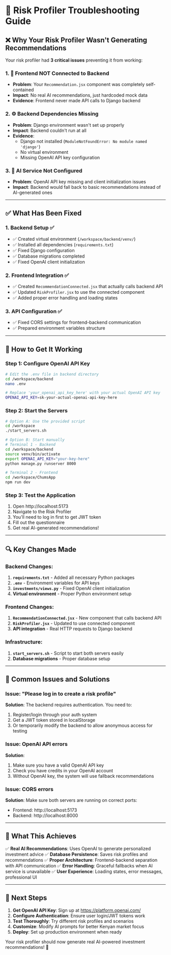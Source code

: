 # 🔧 Risk Profiler Troubleshooting Guide

## ❌ **Why Your Risk Profiler Wasn't Generating Recommendations**

Your risk profiler had **3 critical issues** preventing it from working:

### 1. **🔌 Frontend NOT Connected to Backend**
- **Problem**: Your `Recommendation.jsx` component was completely self-contained
- **Impact**: No real AI recommendations, just hardcoded mock data
- **Evidence**: Frontend never made API calls to Django backend

### 2. **⚙️ Backend Dependencies Missing**
- **Problem**: Django environment wasn't set up properly
- **Impact**: Backend couldn't run at all
- **Evidence**: 
  - Django not installed (`ModuleNotFoundError: No module named 'django'`)
  - No virtual environment
  - Missing OpenAI API key configuration

### 3. **🤖 AI Service Not Configured**
- **Problem**: OpenAI API key missing and client initialization issues
- **Impact**: Backend would fall back to basic recommendations instead of AI-generated ones

---

## ✅ **What Has Been Fixed**

### 1. **Backend Setup** ✅
- ✅ Created virtual environment (`/workspace/backend/venv/`)
- ✅ Installed all dependencies (`requirements.txt`)
- ✅ Fixed Django configuration
- ✅ Database migrations completed
- ✅ Fixed OpenAI client initialization

### 2. **Frontend Integration** ✅
- ✅ Created `RecommendationConnected.jsx` that actually calls backend API
- ✅ Updated `RiskProfiler.jsx` to use the connected component
- ✅ Added proper error handling and loading states

### 3. **API Configuration** ✅
- ✅ Fixed CORS settings for frontend-backend communication
- ✅ Prepared environment variables structure

---

## 🚀 **How to Get It Working**

### Step 1: Configure OpenAI API Key
```bash
# Edit the .env file in backend directory
cd /workspace/backend
nano .env

# Replace 'your_openai_api_key_here' with your actual OpenAI API key
OPENAI_API_KEY=sk-your-actual-openai-api-key-here
```

### Step 2: Start the Servers
```bash
# Option A: Use the provided script
cd /workspace
./start_servers.sh

# Option B: Start manually
# Terminal 1 - Backend
cd /workspace/backend
source venv/bin/activate
export OPENAI_API_KEY="your-key-here"
python manage.py runserver 8000

# Terminal 2 - Frontend
cd /workspace/ChumsApp
npm run dev
```

### Step 3: Test the Application
1. Open http://localhost:5173
2. Navigate to the Risk Profiler
3. You'll need to log in first to get JWT token
4. Fill out the questionnaire
5. Get real AI-generated recommendations!

---

## 🔍 **Key Changes Made**

### Backend Changes:
1. **`requirements.txt`** - Added all necessary Python packages
2. **`.env`** - Environment variables for API keys
3. **`investments/views.py`** - Fixed OpenAI client initialization
4. **Virtual environment** - Proper Python environment setup

### Frontend Changes:
1. **`RecommendationConnected.jsx`** - New component that calls backend API
2. **`RiskProfiler.jsx`** - Updated to use connected component
3. **API integration** - Real HTTP requests to Django backend

### Infrastructure:
1. **`start_servers.sh`** - Script to start both servers easily
2. **Database migrations** - Proper database setup

---

## 🐛 **Common Issues and Solutions**

### Issue: "Please log in to create a risk profile"
**Solution**: The backend requires authentication. You need to:
1. Register/login through your auth system
2. Get a JWT token stored in localStorage
3. Or temporarily modify the backend to allow anonymous access for testing

### Issue: OpenAI API errors
**Solution**: 
1. Make sure you have a valid OpenAI API key
2. Check you have credits in your OpenAI account
3. Without OpenAI key, the system will use fallback recommendations

### Issue: CORS errors
**Solution**: Make sure both servers are running on correct ports:
- Frontend: http://localhost:5173
- Backend: http://localhost:8000

---

## 🎯 **What This Achieves**

✅ **Real AI Recommendations**: Uses OpenAI to generate personalized investment advice
✅ **Database Persistence**: Saves risk profiles and recommendations
✅ **Proper Architecture**: Frontend-backend separation with API communication
✅ **Error Handling**: Graceful fallbacks when AI service is unavailable
✅ **User Experience**: Loading states, error messages, professional UI

---

## 📝 **Next Steps**

1. **Get OpenAI API Key**: Sign up at https://platform.openai.com/
2. **Configure Authentication**: Ensure user login/JWT tokens work
3. **Test Thoroughly**: Try different risk profiles and scenarios
4. **Customize**: Modify AI prompts for better Kenyan market focus
5. **Deploy**: Set up production environment when ready

Your risk profiler should now generate real AI-powered investment recommendations! 🎉